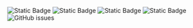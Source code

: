 ![Static Badge](https://img.shields.io/badge/blacklists-60-000000) ![Static Badge](https://img.shields.io/badge/blacklisted-2609075-cc0000) ![Static Badge](https://img.shields.io/badge/whitelisted-2244-00CC00) ![Static Badge](https://img.shields.io/badge/streaming_blacklist-28107-000000) ![GitHub issues](https://img.shields.io/github/issues/fabriziosalmi/blacklists)
